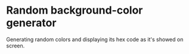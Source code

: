 # Random background-color generator
Generating random colors and displaying its hex code as it's showed on screen.

